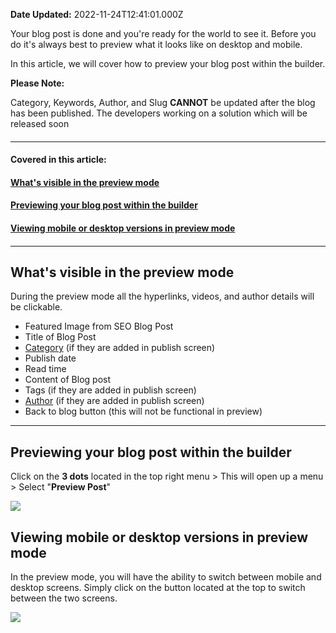 **Date Updated:** 2022-11-24T12:41:01.000Z

Your blog post is done and you're ready for the world to see it. Before you do it's always best to preview what it looks like on desktop and mobile.  
  
In this article, we will cover how to preview your blog post within the builder.

**Please Note:**

Category, Keywords, Author, and Slug **CANNOT** be updated after the blog has been published. The developers working on a solution which will be released soon

#### [](#Previewing-your-blog-post-within-the-builder)

  
---

#### **Covered in this article:**

#### [**What's visible in the preview mode**](#What's%C2%A0visible%C2%A0in-the-preview-mode)

#### **[Previewing your blog post within the builder](#Previewing-your-blog-post-within-the-builder)**

#### [**Viewing mobile or desktop versions in preview mode**](#Viewing-mobile-or-desktop-versions-in-preview-mode)

#### [](#Whats-visibile-in-the-preview-mode)

#### [](#Previewing-your-blog-post-within-the-builder)

  
---

## **What's visible in the preview mode**

During the preview mode all the hyperlinks, videos, and author details will be clickable.

  
* Featured Image from SEO Blog Post
* Title of Blog Post
* [Category](https://help.gohighlevel.com/en/support/solutions/articles/48001220289) (if they are added in publish screen)
* Publish date
* Read time
* Content of Blog post
* Tags (if they are added in publish screen)
* [Author](https://help.gohighlevel.com/en/support/solutions/articles/48001220290) (if they are added in publish screen)
* Back to blog button (this will not be functional in preview)
  
  
---

## **Previewing your blog post within the builder**

Click on the **3 dots** located in the top right menu \> This will open up a menu > Select "**Preview Post**"

  
![](https://s3.amazonaws.com/cdn.freshdesk.com/data/helpdesk/attachments/production/48265308606/original/6wm6onsN2a0r1VhnJOdzUU7hLGMN-pwjmg.png?1669273837)
  
  
## **Viewing mobile or desktop versions in preview mode**

In the preview mode, you will have the ability to switch between mobile and desktop screens. Simply click on the button located at the top to switch between the two screens.

  
![](https://s3.amazonaws.com/cdn.freshdesk.com/data/helpdesk/attachments/production/48265308621/original/1qhZp5-_ldZct7sjyhuQ4J_iL9xdpsQ-2Q.png?1669273854)

  